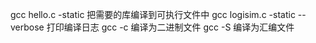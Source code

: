 gcc hello.c -static 把需要的库编译到可执行文件中
gcc logisim.c -static --verbose 打印编译日志
gcc -c 编译为二进制文件
gcc -S 编译为汇编文件